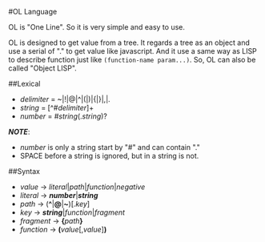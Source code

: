 #OL Language

OL is "One Line". So it is very simple and easy to use.

OL is designed to get value from a tree. It regards a tree as an object and use a serial of "." to get value like javascript. And it use a same way as LISP to describe function just like `(function-name param...)`. So, OL can also be called "Object LISP".

##Lexical

+ _delimiter_ = ~|!|@|^|(|)|{|}|,|.
+ _string_ = [^#_delimiter_]+
+ _number_ = #_string_(._string_)?

___NOTE___:

+ _number_ is only a string start by "#" and can contain "."
+ SPACE before a string is ignored, but in a string is not.

##Syntax

+ _value_ → _literal_|_path_|_function_|_negative_
+ _literal_ → ___number___|___string___
+ _path_ → (__^__|__@__|__~__)[._key_]
+ _key_ → ___string___|_function_|_fragment_
+ _fragment_ → __{__*path*__}__
+ _function_ → __(__*value*[,*value*]__)__
